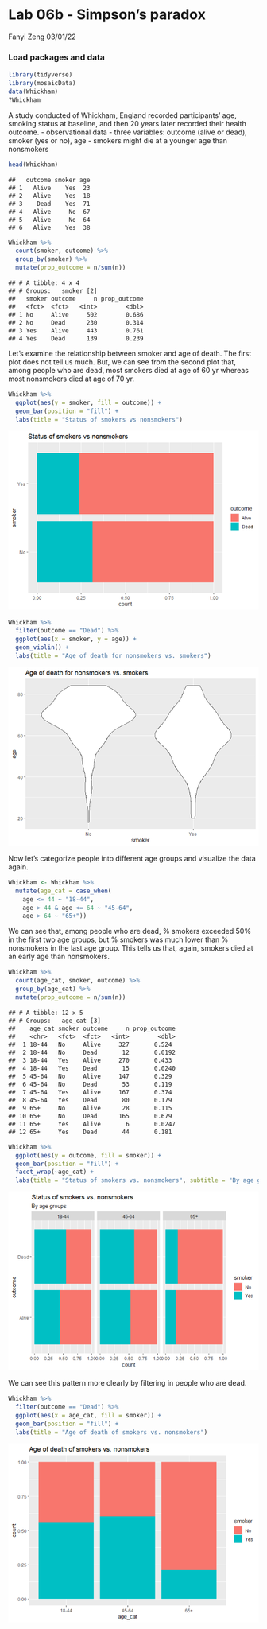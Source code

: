 Lab 06b - Simpson’s paradox
================
Fanyi Zeng
03/01/22

### Load packages and data

``` r
library(tidyverse) 
library(mosaicData) 
data(Whickham)
?Whickham
```

A study conducted of Whickham, England recorded participants’ age,
smoking status at baseline, and then 20 years later recorded their
health outcome. - observational data - three variables: outcome (alive
or dead), smoker (yes or no), age - smokers might die at a younger age
than nonsmokers

``` r
head(Whickham)
```

    ##   outcome smoker age
    ## 1   Alive    Yes  23
    ## 2   Alive    Yes  18
    ## 3    Dead    Yes  71
    ## 4   Alive     No  67
    ## 5   Alive     No  64
    ## 6   Alive    Yes  38

``` r
Whickham %>%
  count(smoker, outcome) %>%
  group_by(smoker) %>%
  mutate(prop_outcome = n/sum(n))
```

    ## # A tibble: 4 x 4
    ## # Groups:   smoker [2]
    ##   smoker outcome     n prop_outcome
    ##   <fct>  <fct>   <int>        <dbl>
    ## 1 No     Alive     502        0.686
    ## 2 No     Dead      230        0.314
    ## 3 Yes    Alive     443        0.761
    ## 4 Yes    Dead      139        0.239

Let’s examine the relationship between smoker and age of death. The
first plot does not tell us much. But, we can see from the second plot
that, among people who are dead, most smokers died at age of 60 yr
whereas most nonsmokers died at age of 70 yr.

``` r
Whickham %>%
  ggplot(aes(y = smoker, fill = outcome)) +
  geom_bar(position = "fill") +
  labs(title = "Status of smokers vs nonsmokers")
```

![](lab-06b_files/figure-gfm/plot-1.png)<!-- -->

``` r
Whickham %>%
  filter(outcome == "Dead") %>%
  ggplot(aes(x = smoker, y = age)) +
  geom_violin() +
  labs(title = "Age of death for nonsmokers vs. smokers")
```

![](lab-06b_files/figure-gfm/plot-2.png)<!-- -->

Now let’s categorize people into different age groups and visualize the
data again.

``` r
Whickham <- Whickham %>%
  mutate(age_cat = case_when(
    age <= 44 ~ "18-44",
    age > 44 & age <= 64 ~ "45-64",
    age > 64 ~ "65+"))
```

We can see that, among people who are dead, % smokers exceeded 50% in
the first two age groups, but % smokers was much lower than % nonsmokers
in the last age group. This tells us that, again, smokers died at an
early age than nonsmokers.

``` r
Whickham %>%
  count(age_cat, smoker, outcome) %>%
  group_by(age_cat) %>%
  mutate(prop_outcome = n/sum(n))
```

    ## # A tibble: 12 x 5
    ## # Groups:   age_cat [3]
    ##    age_cat smoker outcome     n prop_outcome
    ##    <chr>   <fct>  <fct>   <int>        <dbl>
    ##  1 18-44   No     Alive     327       0.524 
    ##  2 18-44   No     Dead       12       0.0192
    ##  3 18-44   Yes    Alive     270       0.433 
    ##  4 18-44   Yes    Dead       15       0.0240
    ##  5 45-64   No     Alive     147       0.329 
    ##  6 45-64   No     Dead       53       0.119 
    ##  7 45-64   Yes    Alive     167       0.374 
    ##  8 45-64   Yes    Dead       80       0.179 
    ##  9 65+     No     Alive      28       0.115 
    ## 10 65+     No     Dead      165       0.679 
    ## 11 65+     Yes    Alive       6       0.0247
    ## 12 65+     Yes    Dead       44       0.181

``` r
Whickham %>%
  ggplot(aes(y = outcome, fill = smoker)) +
  geom_bar(position = "fill") +
  facet_wrap(~age_cat) +
  labs(title = "Status of smokers vs. nonsmokers", subtitle = "By age groups")
```

![](lab-06b_files/figure-gfm/viz-1.png)<!-- -->

We can see this pattern more clearly by filtering in people who are
dead.

``` r
Whickham %>%
  filter(outcome == "Dead") %>%
  ggplot(aes(x = age_cat, fill = smoker)) +
  geom_bar(position = "fill") +
  labs(title = "Age of death of smokers vs. nonsmokers")
```

![](lab-06b_files/figure-gfm/bar-1.png)<!-- -->
